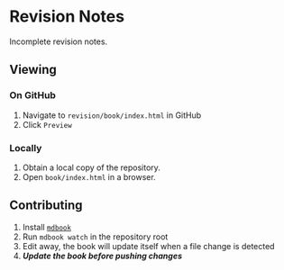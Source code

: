 # Revision Notes

Incomplete revision notes.

## Viewing

### On GitHub

1. Navigate to `revision/book/index.html` in GitHub
1. Click `Preview`

### Locally

1. Obtain a local copy of the repository.
1. Open `book/index.html` in a browser.

## Contributing

1. Install [`mdbook`](https://github.com/rust-lang/mdBook)
1. Run `mdbook watch` in the repository root
1. Edit away, the book will update itself when a file change is detected
1. **_Update the book before pushing changes_**
